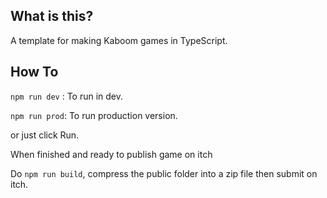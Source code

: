 ## What is this?

A template for making Kaboom games in TypeScript.

## How To

`npm run dev` : To run in dev.

`npm run prod`: To run production version.

or just click Run.

When finished and ready to publish game on itch

Do `npm run build`, compress the public folder into a zip file then submit on itch.